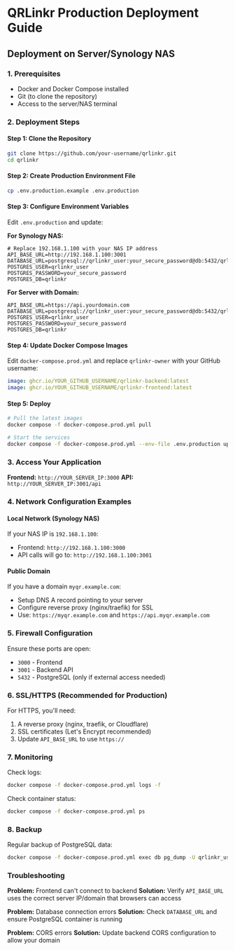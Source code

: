 # QRLinkr Production Deployment Guide

## Deployment on Server/Synology NAS

### 1. Prerequisites
- Docker and Docker Compose installed
- Git (to clone the repository)
- Access to the server/NAS terminal

### 2. Deployment Steps

#### Step 1: Clone the Repository
```bash
git clone https://github.com/your-username/qrlinkr.git
cd qrlinkr
```

#### Step 2: Create Production Environment File
```bash
cp .env.production.example .env.production
```

#### Step 3: Configure Environment Variables
Edit `.env.production` and update:

**For Synology NAS:**
```env
# Replace 192.168.1.100 with your NAS IP address
API_BASE_URL=http://192.168.1.100:3001
DATABASE_URL=postgresql://qrlinkr_user:your_secure_password@db:5432/qrlinkr
POSTGRES_USER=qrlinkr_user
POSTGRES_PASSWORD=your_secure_password
POSTGRES_DB=qrlinkr
```

**For Server with Domain:**
```env
API_BASE_URL=https://api.yourdomain.com
DATABASE_URL=postgresql://qrlinkr_user:your_secure_password@db:5432/qrlinkr
POSTGRES_USER=qrlinkr_user
POSTGRES_PASSWORD=your_secure_password
POSTGRES_DB=qrlinkr
```

#### Step 4: Update Docker Compose Images
Edit `docker-compose.prod.yml` and replace `qrlinkr-owner` with your GitHub username:
```yaml
image: ghcr.io/YOUR_GITHUB_USERNAME/qrlinkr-backend:latest
image: ghcr.io/YOUR_GITHUB_USERNAME/qrlinkr-frontend:latest
```

#### Step 5: Deploy
```bash
# Pull the latest images
docker compose -f docker-compose.prod.yml pull

# Start the services
docker compose -f docker-compose.prod.yml --env-file .env.production up -d
```

### 3. Access Your Application

**Frontend:** `http://YOUR_SERVER_IP:3000`
**API:** `http://YOUR_SERVER_IP:3001/api`

### 4. Network Configuration Examples

#### Local Network (Synology NAS)
If your NAS IP is `192.168.1.100`:
- Frontend: `http://192.168.1.100:3000`
- API calls will go to: `http://192.168.1.100:3001`

#### Public Domain
If you have a domain `myqr.example.com`:
- Setup DNS A record pointing to your server
- Configure reverse proxy (nginx/traefik) for SSL
- Use: `https://myqr.example.com` and `https://api.myqr.example.com`

### 5. Firewall Configuration
Ensure these ports are open:
- `3000` - Frontend
- `3001` - Backend API
- `5432` - PostgreSQL (only if external access needed)

### 6. SSL/HTTPS (Recommended for Production)
For HTTPS, you'll need:
1. A reverse proxy (nginx, traefik, or Cloudflare)
2. SSL certificates (Let's Encrypt recommended)
3. Update `API_BASE_URL` to use `https://`

### 7. Monitoring
Check logs:
```bash
docker compose -f docker-compose.prod.yml logs -f
```

Check container status:
```bash
docker compose -f docker-compose.prod.yml ps
```

### 8. Backup
Regular backup of PostgreSQL data:
```bash
docker compose -f docker-compose.prod.yml exec db pg_dump -U qrlinkr_user qrlinkr > backup.sql
```

### Troubleshooting

**Problem:** Frontend can't connect to backend
**Solution:** Verify `API_BASE_URL` uses the correct server IP/domain that browsers can access

**Problem:** Database connection errors
**Solution:** Check `DATABASE_URL` and ensure PostgreSQL container is running

**Problem:** CORS errors
**Solution:** Update backend CORS configuration to allow your domain
